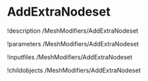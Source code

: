 <!-- MOOSE Documentation Stub: Remove this when content is added. -->

# AddExtraNodeset
!description /MeshModifiers/AddExtraNodeset

!parameters /MeshModifiers/AddExtraNodeset

!inputfiles /MeshModifiers/AddExtraNodeset

!childobjects /MeshModifiers/AddExtraNodeset

